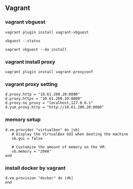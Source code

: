 ## Vagrant

### vagrant vbguest

`vagrant plugin install vagrant-vbguest`

`vbguest --status`

`vagrant vbguest --do install`

### vagrant install proxy

`vagrant plugin install vagrant-proxyconf`


### vagrant proxy setting

    d.proxy.http = "10.61.200.20:8080"
    d.proxy.https = "10.61.200.20:8080"
    d.proxy.no_proxy = "localhost,127.0.0.1"
    d.yum_proxy.http = "http://10.61.200.20:8080"

### memory setup

    d.vm.provider "virtualbox" do |vb|
       # Display the VirtualBox GUI when booting the machine
       vb.gui = false
    
       # Customize the amount of memory on the VM:
       vb.memory = "2048"
    end

### install docker by vagrant

    d.vm.provision "docker" do |dk|
    end
    
